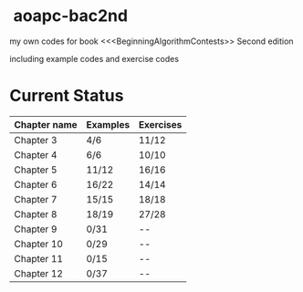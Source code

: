 ﻿﻿﻿﻿﻿﻿﻿﻿﻿﻿﻿﻿﻿ ﻿aoapc-bac2nd
============

my own codes for book &lt;&lt;&lt;BeginningAlgorithmContests>> Second edition

including example codes and exercise codes

Current Status
==============
Chapter name | Examples | Exercises
-|-|-| 
Chapter 3 | 4/6 | 11/12
Chapter 4 | 6/6 | 10/10
Chapter 5 | 11/12 |  16/16
Chapter 6 | 16/22 |  14/14
Chapter 7 | 15/15 | 18/18
Chapter 8 | 18/19 |  27/28
Chapter 9 | 0/31 | --
Chapter 10 | 0/29 | --
Chapter 11 | 0/15 | --
Chapter 12 | 0/37 | --
















